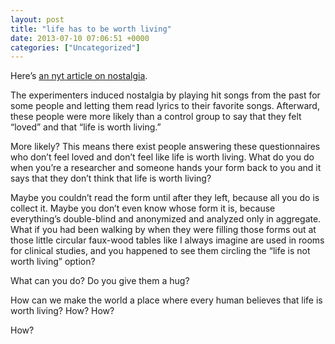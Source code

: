 ```yaml
---
layout: post
title: "life has to be worth living"
date: 2013-07-10 07:06:51 +0000
categories: ["Uncategorized"]
---
```


Here’s [an nyt article on nostalgia](http://www.nytimes.com/2013/07/09/science/what-is-nostalgia-good-for-quite-a-bit-research-shows.html).

The experimenters induced nostalgia by playing hit songs from the past for some people and letting them read lyrics to their favorite songs. Afterward, these people were more likely than a control group to say that they felt “loved” and that “life is worth living.”

More likely? This means there exist people answering these questionnaires who don’t feel loved and don’t feel like life is worth living. What do you do when you’re a researcher and someone hands your form back to you and it says that they don’t think that life is worth living? 

Maybe you couldn’t read the form until after they left, because all you do is collect it. Maybe you don’t even know whose form it is, because everything’s double-blind and anonymized and analyzed only in aggregate. What if you had been walking by when they were filling those forms out at those little circular faux-wood tables like I always imagine are used in rooms for clinical studies, and you happened to see them circling the “life is not worth living” option? 

What can you do? Do you give them a hug? 

How can we make the world a place where every human believes that life is worth living? How? How? 

How?